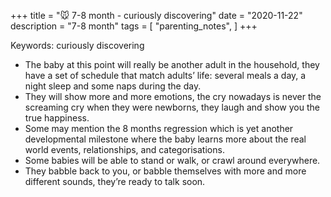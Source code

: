 +++
title = "🐭 7-8 month - curiously discovering"
date = "2020-11-22"
description = "7-8 month"
tags = [
    "parenting_notes",
]
+++

Keywords: curiously discovering

* The baby at this point will really be another adult in the household, they have a set of schedule that match adults’ life: several meals a day, a night sleep and some naps during the day.
* They will show more and more emotions, the cry nowadays is never the screaming cry when they were newborns, they laugh and show you the true happiness.
* Some may mention the 8 months regression which is yet another developmental milestone where the baby learns more about the real world events, relationships, and categorisations.
* Some babies will be able to stand or walk, or crawl around everywhere.
* They babble back to you, or babble themselves with more and more different sounds, they’re ready to talk soon.